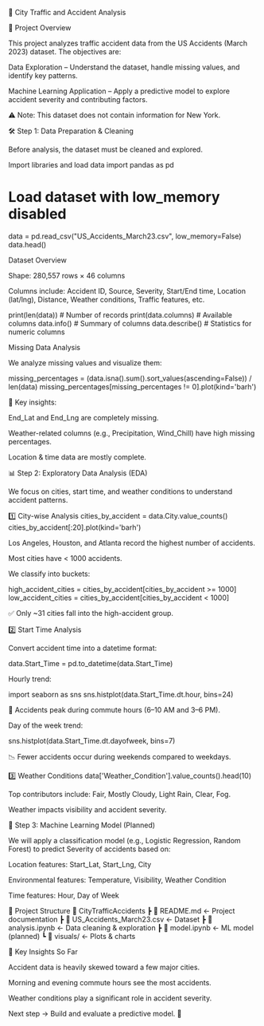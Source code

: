 🚦 City Traffic and Accident Analysis

📌 Project Overview

This project analyzes traffic accident data from the US Accidents (March 2023) dataset.
The objectives are:


Data Exploration – Understand the dataset, handle missing values, and identify key patterns.


Machine Learning Application – Apply a predictive model to explore accident severity and contributing factors.


⚠️ Note: This dataset does not contain information for New York.


🛠️ Step 1: Data Preparation & Cleaning


Before analysis, the dataset must be cleaned and explored.


Import libraries and load data
import pandas as pd


# Load dataset with low_memory disabled
data = pd.read_csv("US_Accidents_March23.csv", low_memory=False)
data.head()


Dataset Overview


Shape: 280,557 rows × 46 columns


Columns include: Accident ID, Source, Severity, Start/End time, Location (lat/lng), Distance, Weather conditions, Traffic features, etc.


print(len(data))         # Number of records
print(data.columns)      # Available columns
data.info()              # Summary of columns
data.describe()          # Statistics for numeric columns


Missing Data Analysis


We analyze missing values and visualize them:


missing_percentages = (data.isna().sum().sort_values(ascending=False)) / len(data)
missing_percentages[missing_percentages != 0].plot(kind='barh')



🔎 Key insights:


End_Lat and End_Lng are completely missing.


Weather-related columns (e.g., Precipitation, Wind_Chill) have high missing percentages.


Location & time data are mostly complete.


📊 Step 2: Exploratory Data Analysis (EDA)


We focus on cities, start time, and weather conditions to understand accident patterns.


1️⃣ City-wise Analysis
cities_by_accident = data.City.value_counts()
cities_by_accident[:20].plot(kind='barh')



Los Angeles, Houston, and Atlanta record the highest number of accidents.


Most cities have < 1000 accidents.


We classify into buckets:


high_accident_cities = cities_by_accident[cities_by_accident >= 1000]
low_accident_cities  = cities_by_accident[cities_by_accident < 1000]



✅ Only ~31 cities fall into the high-accident group.


2️⃣ Start Time Analysis


Convert accident time into a datetime format:


data.Start_Time = pd.to_datetime(data.Start_Time)



Hourly trend:


import seaborn as sns
sns.histplot(data.Start_Time.dt.hour, bins=24)



🚗 Accidents peak during commute hours (6–10 AM and 3–6 PM).


Day of the week trend:


sns.histplot(data.Start_Time.dt.dayofweek, bins=7)



📉 Fewer accidents occur during weekends compared to weekdays.


3️⃣ Weather Conditions
data['Weather_Condition'].value_counts().head(10)



Top contributors include: Fair, Mostly Cloudy, Light Rain, Clear, Fog.


Weather impacts visibility and accident severity.


🤖 Step 3: Machine Learning Model (Planned)


We will apply a classification model (e.g., Logistic Regression, Random Forest) to predict Severity of accidents based on:


Location features: Start_Lat, Start_Lng, City


Environmental features: Temperature, Visibility, Weather Condition


Time features: Hour, Day of Week


📂 Project Structure
📁 CityTrafficAccidents
 ┣ 📜 README.md            ← Project documentation
 ┣ 📜 US_Accidents_March23.csv  ← Dataset
 ┣ 📜 analysis.ipynb       ← Data cleaning & exploration
 ┣ 📜 model.ipynb          ← ML model (planned)
 ┗ 📜 visuals/             ← Plots & charts
 

📌 Key Insights So Far


Accident data is heavily skewed toward a few major cities.


Morning and evening commute hours see the most accidents.


Weather conditions play a significant role in accident severity.

Next step → Build and evaluate a predictive model. 🚀
